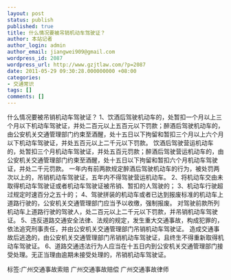 ```yaml
---
layout: post
status: publish
published: true
title: 什么情况要被吊销机动车驾驶证？
author: 本站记者
author_login: admin
author_email: jiangwei909@gmail.com
wordpress_id: 2087
wordpress_url: http://www.gzjtlaw.com/?p=2087
date: 2011-05-29 09:30:28.000000000 +08:00
categories:
- 交通常识
tags: []
comments: []
---
```

什么情况要被吊销机动车驾驶证？ 1、饮酒后驾驶机动车的，处暂扣一个月以上三个月以下机动车驾驶证，并处二百元以上五百元以下罚款；醉酒后驾驶机动车的，由公安机关交通管理部门约束至酒醒，处十五日以下拘留和暂扣三个月以上六个月以下机动车驾驶证，并处五百元以上二千元以下罚款。 饮酒后驾驶营运机动车的，处暂扣三个月机动车驾驶证，并处五百元罚款；醉酒后驾驶营运机动车的，由公安机关交通管理部门约束至酒醒，处十五日以下拘留和暂扣六个月机动车驾驶证，并处二千元罚款。 一年内有前两款规定醉酒后驾驶机动车的行为，被处罚两次以上的，吊销机动车驾驶证，五年内不得驾驶营运机动车。 2、将机动车交由未取得机动车驾驶证或者机动车驾驶证被吊销、暂扣的人驾驶的； 3、机动车行驶超过规定时速百分之五十的； 4、驾驶拼装的机动车或者已达到报废标准的机动车上道路行驶的，公安机关交通管理部门应当予以收缴，强制报废。 对驾驶前款所列机动车上道路行驶的驾驶人，处二百元以上二千元以下罚款，并吊销机动车驾驶证。 5、违反道路交通安全法律、法规的规定，发生重大交通事故，构成犯罪的，依法追究刑事责任，并由公安机关交通管理部门吊销机动车驾驶证。 造成交通事故后逃逸的，由公安机关交通管理部门吊销机动车驾驶证，且终生不得重新取得机动车驾驶证。 6、道路交通违法行为人应当在十五日内到公安机关交通管理部门接受处理。无正当理由逾期未接受处理的，吊销机动车驾驶证。标签:广州交通事故索赔 广州交通事故赔偿 广州交通事故律师
